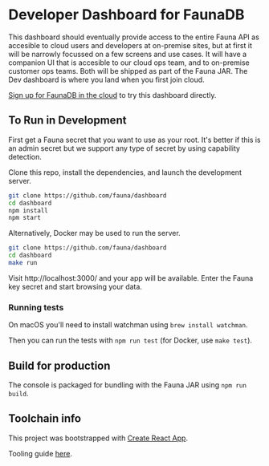 # Developer Dashboard for FaunaDB

This dashboard should eventually provide access to the entire Fauna API as accesible to cloud users and developers at on-premise sites, but at first it will be narrowly focussed on a few screens and use cases. It will have a companion UI that is accesible to our cloud ops team, and to on-premise customer ops teams. Both will be shipped as part of the Fauna JAR. The Dev dashboard is where you land when you first join cloud.

[Sign up for FaunaDB in the cloud](https://fauna.com/serverless-cloud-sign-up) to try this dashboard directly.

## To Run in Development

First get a Fauna secret that you want to use as your root. It's better if this
is an admin secret but we support any type of secret by using capability detection.

Clone this repo, install the dependencies, and launch the development server.

```sh
git clone https://github.com/fauna/dashboard
cd dashboard
npm install
npm start
```

Alternatively, Docker may be used to run the server.

```sh
git clone https://github.com/fauna/dashboard
cd dashboard
make run
```

Visit http://localhost:3000/ and your app will be available. Enter the Fauna key
secret and start browsing your data.

### Running tests

On macOS you'll need to install watchman using `brew install watchman`.

Then you can run the tests with `npm run test` (for Docker, use `make test`).

## Build for production

The console is packaged for bundling with the Fauna JAR using `npm run build`.

## Toolchain info

This project was bootstrapped with [Create React App](https://github.com/facebookincubator/create-react-app).

Tooling guide [here](https://github.com/facebookincubator/create-react-app/blob/master/packages/react-scripts/template/README.md).
